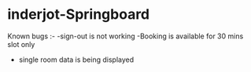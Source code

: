 # inderjot-Springboard

Known bugs :-
-sign-out is not working
-Booking is available for 30 mins slot only
- single room data is being displayed


